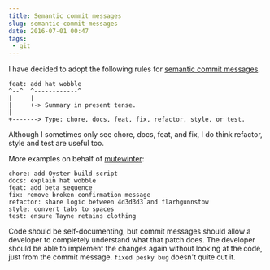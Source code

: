 ```yaml
---
title: Semantic commit messages
slug: semantic-commit-messages
date: 2016-07-01 00:47
tags: 
 - git
---
```


I have decided to adopt the following rules for [semantic commit messages](https://seesparkbox.com/foundry/semantic_commit_messages).

    feat: add hat wobble  
    ^--^  ^------------^  
    |     |  
    |     +-> Summary in present tense.  
    |  
    +-------> Type: chore, docs, feat, fix, refactor, style, or test.

Although I sometimes only see chore, docs, feat, and fix, I do think refactor, style and test are useful too.

More examples on behalf of [mutewinter](https://github.com/mutewinter):

    chore: add Oyster build script  
    docs: explain hat wobble  
    feat: add beta sequence  
    fix: remove broken confirmation message  
    refactor: share logic between 4d3d3d3 and flarhgunnstow  
    style: convert tabs to spaces  
    test: ensure Tayne retains clothing

Code should be self-documenting, but commit messages should allow a developer to completely understand what that patch does. The developer should be able to implement the changes again without looking at the code, just from the commit message. `fixed pesky bug` doesn't quite cut it.
